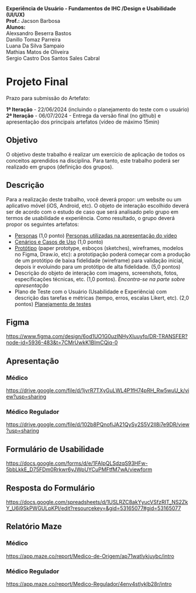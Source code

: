 **Experiência de Usuário - Fundamentos de IHC /Design e Usabilidade (UI/UX)**<br/>
**Prof.:**  Jacson Barbosa<br/>
**Alunos:**<br/>
Alexsandro Beserra Bastos<br/>
Danillo Tomaz Parreira<br/>
Luana Da Silva Sampaio<br/>
Mathias Matos de Oliveira<br/>
Sergio Castro Dos Santos Sales Cabral<br/>


# Projeto Final

Prazo para submissão do Artefato: 

**1ª Iteração** - 22/06/2024 (incluindo o planejamento do teste com o usuário)<br/>
**2ª Iteração** - 06/07/2024 - Entrega da versão final (no github) e apresentação dos principais artefatos (vídeo de máximo 15min)

## **Objetivo**

O objetivo deste trabalho é realizar um exercício de aplicação de todos os conceitos aprendidos na disciplina. Para tanto, este trabalho poderá ser realizado em grupos (definição dos grupos).

## **Descrição**

Para a realização deste trabalho, você deverá propor: um website ou um aplicativo móvel (iOS, Android, etc). O objeto de interação escolhido deverá ser de acordo com o estudo de caso que será analisado pelo grupo em termos de usabilidade e experiência. Como resultado, o grupo deverá propor os seguintes artefatos:

- [Personas](https://github.com/UFG-DrTransfer/EquipeAzul-IHC-Primeira-Entrega/blob/main/Persona.pdf) (1,0 ponto) [Personas utilizadas na apresentação do vídeo](https://www.figma.com/design/6od1UO1G0uzINHyXIuuyfo/DR-TRANSFER?node-id=6316-4069&t=nBaBaLWKaEQdVdgb-0)
- [Cenários e Casos de Uso](https://github.com/UFG-DrTransfer/EquipeAzul-IHC-Primeira-Entrega/blob/main/Cen%C3%A1rios%20e%20Casos%20de%20Uso.pdf) (1,0 ponto)
- [Protótipo](https://www.figma.com/design/6od1UO1G0uzINHyXIuuyfo/DR-TRANSFER?node-id=5936-483&t=7CMrUwkK1BImCQiq-0)  (paper prototype, esboços (sketches), wireframes, modelos no Figma, Draw.io, etc): a prototipação poderá começar com a produção de um protótipo de baixa fidelidade (wireframe) para validação inicial, depois ir evoluindo para um protótipo de alta fidelidade. (5,0 pontos)
- Descrição do objeto de interação com imagens, screenshots, fotos, especificações técnicas, etc. (1,0 pontos). *Encontra-se na parte sobre apresentação*
- Plano de Teste com o Usuário (Usabilidade e Experiência) com descrição das tarefas e métricas (tempo, erros, escalas Likert, etc). (2,0 pontos) [Planejamento de testes](https://docs.google.com/document/d/10XhBqeClMHs39rPTyoktLWgnFOELzD82_i9a1e0R0DE/edit?usp=drive_link)

## Figma
https://www.figma.com/design/6od1UO1G0uzINHyXIuuyfo/DR-TRANSFER?node-id=5936-483&t=7CMrUwkK1BImCQiq-0
## Apresentação
### Médico
https://drive.google.com/file/d/1jyrR7TXyGuLWL4P1fH74pRH_Rw5wuU_k/view?usp=sharing
### Médico Regulador
https://drive.google.com/file/d/102b8PQnofiJA21QySy2S5V2Il8i7e9DR/view?usp=sharing
## Formulário de Usabilidade
https://docs.google.com/forms/d/e/1FAIpQLSdzqS93HFw-5bbLkkE_D75FDm0Rrkwr6yJWpUYCuPMFtfM7wA/viewform
## Resposta do Formulário
https://docs.google.com/spreadsheets/d/1USLRZC8akYyucVSfzRIT_NS2ZkY_U6i9SkPWGULpKPI/edit?resourcekey=&gid=53165077#gid=53165077
## Relatório Maze
### Médico
https://app.maze.co/report/Medico-de-Origem/ap71watlykjuybc/intro
### Médico Regulador
https://app.maze.co/report/Medico-Regulador/4env4stlyklb28r/intro



